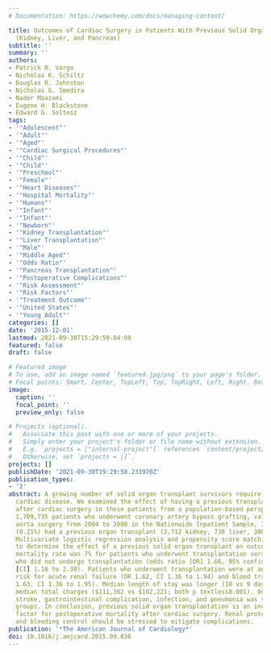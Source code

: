 ```yaml
---
# Documentation: https://wowchemy.com/docs/managing-content/

title: Outcomes of Cardiac Surgery in Patients With Previous Solid Organ Transplantation
  (Kidney, Liver, and Pancreas)
subtitle: ''
summary: ''
authors:
- Patrick R. Vargo
- Nicholas K. Schiltz
- Douglas R. Johnston
- Nicholas G. Smedira
- Nader Moazami
- Eugene H. Blackstone
- Edward G. Soltesz
tags:
- '"Adolescent"'
- '"Adult"'
- '"Aged"'
- '"Cardiac Surgical Procedures"'
- '"Child"'
- '"Child"'
- '"Preschool"'
- '"Female"'
- '"Heart Diseases"'
- '"Hospital Mortality"'
- '"Humans"'
- '"Infant"'
- '"Infant"'
- '"Newborn"'
- '"Kidney Transplantation"'
- '"Liver Transplantation"'
- '"Male"'
- '"Middle Aged"'
- '"Odds Ratio"'
- '"Pancreas Transplantation"'
- '"Postoperative Complications"'
- '"Risk Assessment"'
- '"Risk Factors"'
- '"Treatment Outcome"'
- '"United States"'
- '"Young Adult"'
categories: []
date: '2015-12-01'
lastmod: 2021-09-30T15:29:59-04:00
featured: false
draft: false

# Featured image
# To use, add an image named `featured.jpg/png` to your page's folder.
# Focal points: Smart, Center, TopLeft, Top, TopRight, Left, Right, BottomLeft, Bottom, BottomRight.
image:
  caption: ''
  focal_point: ''
  preview_only: false

# Projects (optional).
#   Associate this post with one or more of your projects.
#   Simply enter your project's folder or file name without extension.
#   E.g. `projects = ["internal-project"]` references `content/project/deep-learning/index.md`.
#   Otherwise, set `projects = []`.
projects: []
publishDate: '2021-09-30T19:29:58.233970Z'
publication_types:
- '2'
abstract: A growing number of solid organ transplant survivors require surgery for
  cardiac disease. We examined the effect of having a previous transplant on outcomes
  after cardiac surgery in these patients from a population-based perspective. Of
  1,709,735 patients who underwent coronary artery bypass grafting, valve, or thoracic
  aorta surgery from 2004 to 2008 in the Nationwide Inpatient Sample, 3,535 patients
  (0.21%) had a previous organ transplant (2,712 kidney, 738 liver, 300 pancreas).
  Multivariate logistic regression analysis and propensity score matching were used
  to determine the effect of a previous solid organ transplant on outcomes. In-hospital
  mortality rate was 7% for patients who underwent transplantation versus 4% for patients
  who did not undergo transplantation (odds ratio [OR] 1.66, 95% confidence interval
  [CI] 1.16 to 2.38). Patients who underwent transplantation were at an increased
  risk for acute renal failure (OR 1.62, CI 1.36 to 1.94) and blood transfusions (OR
  1.63, CI 1.36 to 1.95). Median length of stay was longer (10 vs 9 days), with greater
  median total charges ($111,362 vs $102,221; both p textless0.001). Occurrence of
  stroke, gastrointestinal complication, infection, and pneumonia was similar between
  groups. In conclusion, previous solid organ transplantation is an incremental risk
  factor for postoperative mortality after cardiac surgery. Renal protective strategies
  and bleeding control should be stressed to mitigate complications.
publication: '*The American Journal of Cardiology*'
doi: 10.1016/j.amjcard.2015.09.036
---
```

